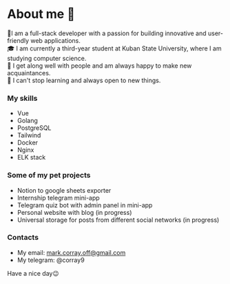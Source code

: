# About me 👋

💾I am a full-stack developer with a passion for building innovative and user-friendly web applications.\
🎓 I am currently a third-year student at Kuban State University, where I am studying computer science.\
🤝 I get along well with people and am always happy to make new acquaintances.\
🧠 I can't stop learning and always open to new things.

### My skills
* Vue
* Golang
* PostgreSQL
* Tailwind
* Docker
* Nginx
* ELK stack

### Some of my pet projects
* Notion to google sheets exporter
* Internship telegram mini-app
* Telegram quiz bot with admin panel in mini-app
* Personal website with blog (in progress)
* Universal storage for posts from different social networks (in progress)


### Contacts
- My email: mark.corray.off@gmail.com
- My telegram: @corray9

Have a nice day😉
